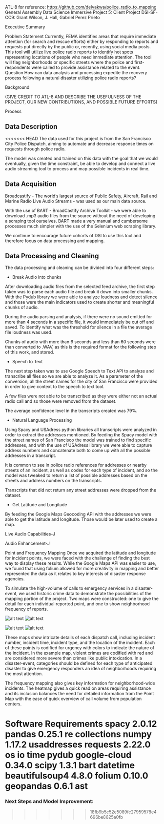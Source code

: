 ATL-8 for reference: https://github.com/delvakwa/police_radio_to_mapping
General Assembly Data Science Immersive
Project 5: Client Project
DSI-SF-CC9: Grant Wilson, J. Hall, Gabriel Perez Prieto

Executive Summary

Problem Statement
Currently, FEMA identifies areas that require immediate attention (for search and rescue efforts) either by responding to reports and requests put directly by the public or, recently, using social media posts. This tool will utilize live police radio reports to identify hot spots representing locations of people who need immediate attention. The tool will flag neighborhoods or specific streets where the police and first-respondents were called to provide assistance related to the event.
Question
How can data analysis and processing expedite the recovery process following a natural disaster utilizing police radio reports?

Background

(GIVE CREDIT TO ATL-8 AND DESCRIBE THE USEFULNESS OF THE PROJECT, OUR NEW CONTRIBUTIONS, AND POSSIBLE FUTURE EFFORTS)



Process

## Data Description

<<<<<<< HEAD
The data used for this project is from the San Francisco City Police Dispatch, aiming to automate and decrease response times on requests through police radio.

The model was created and trained on this data with the goal that we would
eventually, given the time constraint, be able to develop and connect a live
audio streaming tool to process and map possible incidents in real time.

## Data Acquisition

Broadcastify - The world’s largest source of Public Safety, Aircraft, Rail and
Marine Radio Live Audio Streams - was used as our main data source.

With the use of BART - BroadCastify Archive Toolkit - we were able to download .mp3 audio files from the source without the need of developing a scraping tool ourselves. BART made a very manual and cumbersome processes much simpler with the use of the Selenium web scraping library.

We continue to encourage future cohorts of DSI to use this tool and therefore focus on data processing and mapping.

## Data Processing and Cleaning

The data processing and cleaning can be divided into four different steps:

- Break Audio into chunks

After downloading audio files from the selected feed archive, the first step
taken was to parse each audio file and break it down into smaller chunks. With the Pydub library we were able to analyze loudness and detect silence and those were the main indicators used to create shorter and meaningful chunks of audio.

During the audio parsing and analysis, if there were no sound emitted for more than 4 seconds in a specific file, it would immediately be cut off and
saved. To identify what was the threshold for silence in a file the average file loudness was used.

Chunks of audio with more than 6 seconds and less than 60 seconds were than converted to .WAV, as this is the required format for the following step of this work, and stored.

- Speech to Text

The next step taken was to use Google Speech to Text API to analyze and
transcribe all files so we are able to analyze it. As a parameter of the
conversion, all the street names for the city of San Francisco were provided
in order to give context to the speech to text tool.

A few files were not able to be transcribed as they were either not an actual
radio call and so those were removed from the dataset.

The average confidence level in the transcripts created was 79%.

- Natural Language Processing

Using Spacy and USAdress python libraries all transcripts were analyzed in
order to extract the addresses mentioned. By feeding the Spacy model with the street names of San Francisco the model was trained to find specific addresses, and with the use of USAdress library we were able to capture address numbers and concatenate both to come up with all the possible addresses in a transcript.

It is common to see in police radio references for addresses or nearby
streets of an incident, as well as codes for each type of incident, and so
the model was tweaked to return a list of possible addresses based on the
streets and address numbers on the transcripts.

Transcripts that did not return any street addresses were dropped from the
dataset.

- Get Latitude and Longitude

By feeding the Google Maps Geocoding API with the addresses we were able to get the latitude and longitude. Those would be later used to create a map.



Live Audio Capabilities-J

Audio Enhancement-J

Point and Frequency Mapping
Once we acquired the latitude and longitude for incident points, we were faced with the challenge of finding the best way to display these results. While the Google Maps API was easier to use, we found that using folium allowed for more creativity in mapping and better represented the data as it relates to key interests of disaster response agencies. 

To simulate the high-volume of calls to emergency services in a disaster-event, we used historic crime data to demonstrate the possibilities of the mapping portion of the project. Two maps were constructed: one to give the detail for each individual reported point, and one to show neighborhood frequency of reports.

![alt text](./images/map1-1.png "Folium Cluster Map")
![alt text](./images/map1-2.png "Folium Cluster Map - Zoom")

![alt text](./images/map2-1.png "Folium Heatmap")
![alt text](./images/map2-2.png "Folium Heatmap - Zoom")

These maps show intricate details of each dispatch call, including incident number, incident time, incident type, and the location of the incident. Each of these points is codified for urgency with colors to indicate the nature of the incident. In the example map, violent crimes are codified with red and are considered more severe than crimes like public intoxication. In a disaster-event, categories should be defined for each type of anticipated disaster to give emergency responders an idea of neighborhoods requiring the most attention.

The frequency mapping also gives key information for neighborhood-wide incidents. The heatmap gives a quick read on areas requiring assistance and its inclusion balances the need for detailed information from the Point Map with the ease of quick overview of call volume from population centers.



**Software Requirements**
spacy                  2.0.12
pandas                 0.25.1
re
collections
numpy                  1.17.2
usaddresses
requests               2.22.0
os
io
time
pydub
google-cloud           0.34.0
scipy                   1.3.1
bart
datetime
beautifulsoup4          4.8.0
folium                 0.10.0
geopandas               0.6.1
ast
=======
### Next Steps and Model Improvement:
>>>>>>> 18fb9b5c52e5089fc27959578e4696be8625a0fb
